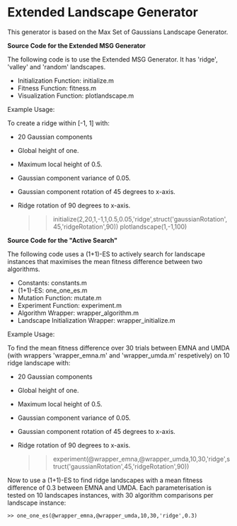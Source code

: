 Extended Landscape Generator
============

This generator is based on the Max Set of Gaussians Landscape Generator.

**Source Code for the Extended MSG Generator**

The following code is to use the Extended MSG Generator. It has 'ridge', 'valley' and 'random' landscapes.

  - Initialization Function: initialize.m
  - Fitness Function: fitness.m
  - Visualization Function: plotlandscape.m

Example Usage:

To create a ridge within [-1, 1] with:
  - 20 Gaussian components
  - Global height of one.
  - Maximum local height of 0.5.
  - Gaussian component variance of 0.05.
  - Gaussian component rotation of 45 degrees to x-axis.
  - Ridge rotation of 90 degrees to x-axis.

	>> initialize(2,20,1,-1,1,0.5,0.05,'ridge',struct('gaussianRotation',45,'ridgeRotation',90))
	>> plotlandscape(1,-1,100)

**Source Code for the "Active Search"**

The following code uses a (1+1)-ES to actively search for landscape instances that maximises the mean fitness difference between two algorithms.

  - Constants: constants.m
  - (1+1)-ES: one_one_es.m
  - Mutation Function: mutate.m
  - Experiment Function: experiment.m
  - Algorithm Wrapper: wrapper_algorithm.m
  - Landscape Initialization Wrapper: wrapper_initialize.m

Example Usage:

To find the mean fitness difference over 30 trials between EMNA and UMDA (with wrappers 'wrapper_emna.m' and 'wrapper_umda.m' respetively) on 10 ridge landscape with:
  - 20 Gaussian components
  - Global height of one.
  - Maximum local height of 0.5.
  - Gaussian component variance of 0.05.
  - Gaussian component rotation of 45 degrees to x-axis.
  - Ridge rotation of 90 degrees to x-axis.

	>> experiment(@wrapper_emna,@wrapper_umda,10,30,'ridge',struct('gaussianRotation',45,'ridgeRotation',90))

Now to use a (1+1)-ES to find ridge landscapes with a mean fitness difference of 0.3 between EMNA and UMDA. Each parameterisation is tested on 10 landscapes instances, with 30 algorithm comparisons per landscape instance:

	>> one_one_es(@wrapper_emna,@wrapper_umda,10,30,'ridge',0.3)